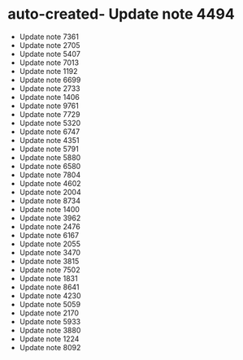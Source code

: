 # auto-created- Update note 4494
- Update note 7361
- Update note 2705
- Update note 5407
- Update note 7013
- Update note 1192
- Update note 6699
- Update note 2733
- Update note 1406
- Update note 9761
- Update note 7729
- Update note 5320
- Update note 6747
- Update note 4351
- Update note 5791
- Update note 5880
- Update note 6580
- Update note 7804
- Update note 4602
- Update note 2004
- Update note 8734
- Update note 1400
- Update note 3962
- Update note 2476
- Update note 6167
- Update note 2055
- Update note 3470
- Update note 3815
- Update note 7502
- Update note 1831
- Update note 8641
- Update note 4230
- Update note 5059
- Update note 2170
- Update note 5933
- Update note 3880
- Update note 1224
- Update note 8092
